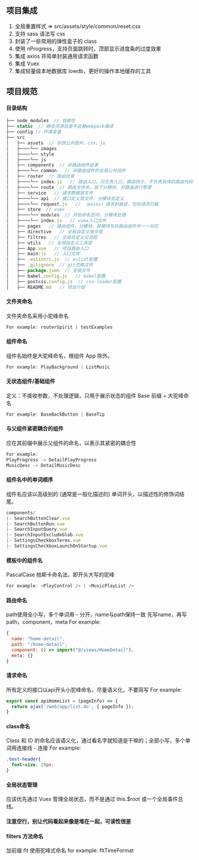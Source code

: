 ## 项目集成

1. 全局重置样式 => src/assets/style/common/reset.css
2. 支持 sass 语法写 css
3. 封装了一些常用的弹性盒子的 class
4. 使用 nProgress，支持页面跳转时，顶部显示进度条的过度效果
5. 集成 axios 并简单封装通用请求函数
6. 集成 Vuex 
7. 集成轻量级本地数据库 lowdb，更好的操作本地缓存的工具

## 项目规范

#### 目录结构
```javascript
├── node_modules  // 依赖包                      
├── static  // 静态资源目录不会被webpack编译      
├── config // 环境变量
├── src                        
│   ├── assets  // 存放公共图片，css，js
│   ├────└── images
│   ├────└── style
│   ├────└── js
│   ├── components  // 非路由组件目录
│   ├────└── common   // 非路由组件的全局公共组件
│   ├── router  // 路由目录
│   ├────└── index.js   // 路由入口，只负责入口，路由钩子，不负责具体的路由代码
│   ├────└── route  // 路由文件夹，其下分模块，对路由进行管理
│   ├── service   // 请求数据层文件
│   ├────└── api  // 接口定义层文件，分模块去定义
│   ├────└── request.js   // （axios）请求封装层，包括请求拦截
│   ├── store  // vuex
│   ├────└── modules  // 开启命名空间，分模块处理
│   ├────└── index.js   // vuex入口文件
│   ├── pages   // 路由组件，分模块，其模块与非路由组件中一一对应
│   ├── directive   // 全局自定义指令层
│   ├── filtres   // 全局自定义过滤层
│   ├── utils   // 全局自定义工具层
│   ├── App.vue   // 项目路由入口
│   ├── main.js   // 入口文件  
│   ├── .eslintrc.js  // eslint配置
│   ├── .gitignore  // git忽略文件
│   ├── package.json  // 安装文件
│   ├── babel.config.js   // babel配置
│   ├── postcss.config.js  // css-loader配置
│   ├── README.md   // 项目介绍
```

#### 文件夹命名
文件夹命名采用小驼峰命名
```javascript
For example: routerSpirit | testExamples
```

#### 组件命名
组件名始终是大驼峰命名，根组件 App 除外。
```javascript
For example: PlayBackground | ListMusic
```

#### 无状态组件/基础组件
定义：不接收参数，不处理逻辑，只用于展示状态的组件
Base 前缀 + 大驼峰命名
```javascript
For example: BaseBackButton | BaseTip
```

#### 与父组件紧密耦合的组件
应在其前缀中展示父组件的命名，以表示其紧密的耦合性
```javascript
For example: 
PlayProgress -> DetailPlayProgress
MusicDesc -> DetailMusicDesc
```

#### 组件名中的单词顺序
组件名应该以高级别的 (通常是一般化描述的) 单词开头，以描述性的修饰词结尾。
```javascript
components/
|- SearchButtonClear.vue
|- SearchButtonRun.vue
|- SearchInputQuery.vue
|- SearchInputExcludeGlob.vue
|- SettingsCheckboxTerms.vue
|- SettingsCheckboxLaunchOnStartup.vue
```

#### 模板中的组件名
PascalCase 帕斯卡命名法，即开头大写的驼峰
```javascript
For example: <PlayControl /> | <MusicPlayList />
```

#### 路由命名
path使用全小写，多个单词用 - 分开，name与path保持一致
先写name，再写path，component，meta
For example: 
```javascript
{
  name: "home-detail",
  path: "/home-detail",
  component: () => import("@/views/HomeDetail"),
  meta: {}
}
```

#### 请求命名
所有定义的接口以api开头小驼峰命名，尽量语义化，不要简写
For example: 
```javascript
export const apiHomeList = (pageInfo) => {
  return ajax('/web/app/list.do', { pageInfo });
}
```

#### class命名
Class 和 ID 的命名应该语义化，通过看名字就知道是干嘛的；全部小写，多个单词用连接线 - 连接
For example:
```css
.test-header{
  font-size: 20px;
}
```

#### 全局状态管理
应该优先通过 Vuex 管理全局状态，而不是通过 this.$root 或一个全局事件总线。

#### 注意空行，别让代码看起来像是堆在一起，可读性很差

#### filters 方法命名
加前缀 flt 使用驼峰式命名
for example: fltTimeFormat